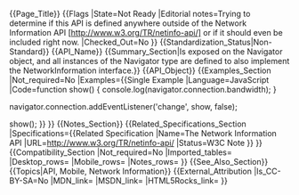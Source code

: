 {{Page_Title}}
{{Flags
|State=Not Ready
|Editorial notes=Trying to determine if this API is defined anywhere outside of the Network Information API [http://www.w3.org/TR/netinfo-api/] or if it should even be included right now. 
|Checked_Out=No
}}
{{Standardization_Status|Non-Standard}}
{{API_Name}}
{{Summary_Section|Is exposed on the Navigator object, and all instances of the Navigator type are defined to also implement the NetworkInformation interface.}}
{{API_Object}}
{{Examples_Section
|Not_required=No
|Examples={{Single Example
|Language=JavaScript
|Code=function show() {
  console.log(navigator.connection.bandwidth);
}

navigator.connection.addEventListener('change', show, false);

show();
}}
}}
{{Notes_Section}}
{{Related_Specifications_Section
|Specifications={{Related Specification
|Name=The Network Information API
|URL=http://www.w3.org/TR/netinfo-api/
|Status=W3C Note
}}
}}
{{Compatibility_Section
|Not_required=No
|Imported_tables=
|Desktop_rows=
|Mobile_rows=
|Notes_rows=
}}
{{See_Also_Section}}
{{Topics|API, Mobile, Network Information}}
{{External_Attribution
|Is_CC-BY-SA=No
|MDN_link=
|MSDN_link=
|HTML5Rocks_link=
}}